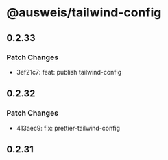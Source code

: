 # @ausweis/tailwind-config

## 0.2.33

### Patch Changes

- 3ef21c7: feat: publish tailwind-config

## 0.2.32

### Patch Changes

- 413aec9: fix: prettier-tailwind-config

## 0.2.31
